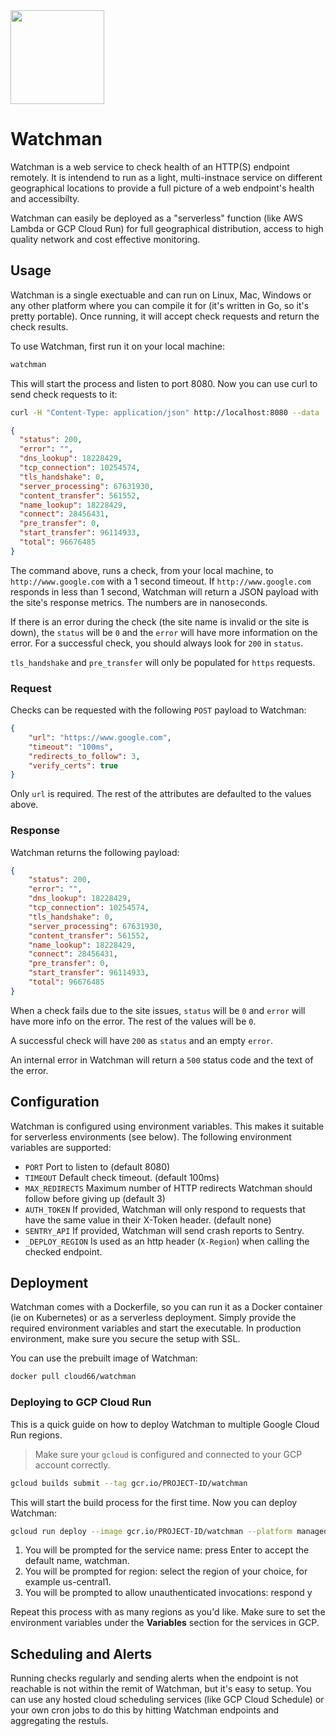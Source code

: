 <img src="http://cdn2-cloud66-com.s3.amazonaws.com/images/oss-sponsorship.png" width=150/>

# Watchman
Watchman is a web service to check health of an HTTP(S) endpoint remotely. It is intendend to run as a light, multi-instnace service on different geographical locations to provide a full picture of a web endpoint's health and accessibilty. 

Watchman can easily be deployed as a "serverless" function (like AWS Lambda or GCP Cloud Run) for full geographical distribution, access to high quality network and cost effective monitoring.

## Usage
Watchman is a single exectuable and can run on Linux, Mac, Windows or any other platform where you can compile it for (it's written in Go, so it's pretty portable). Once running, it will accept check requests and return the check results. 

To use Watchman, first run it on your local machine: 

```bash
watchman
```

This will start the process and listen to port 8080. Now you can use curl to send check requests to it:

```bash
curl -H "Content-Type: application/json" http://localhost:8080 --data '{"url":"http://www.google.com","timeout":"1s"}'
```

```json 
{
  "status": 200,
  "error": "",
  "dns_lookup": 18228429,
  "tcp_connection": 10254574,
  "tls_handshake": 0,
  "server_processing": 67631930,
  "content_transfer": 561552,
  "name_lookup": 18228429,
  "connect": 28456431,
  "pre_transfer": 0,
  "start_transfer": 96114933,
  "total": 96676485
}
```

The command above, runs a check, from your local machine, to `http://www.google.com` with a 1 second timeout. If `http://www.google.com` responds in less than 1 second, Watchman will return a JSON payload with the site's response metrics. The numbers are in nanoseconds.

If there is an error during the check (the site name is invalid or the site is down), the `status` will be `0` and the `error` will have more information on the error. For a successful check, you should always look for `200` in `status`.

`tls_handshake` and `pre_transfer` will only be populated for `https` requests.

### Request
Checks can be requested with the following `POST` payload to Watchman:

```json
{
    "url": "https://www.google.com",
    "timeout": "100ms",
    "redirects_to_follow": 3,
    "verify_certs": true
}
```

Only `url` is required. The rest of the attributes are defaulted to the values above.

### Response
Watchman returns the following payload:

```json
{
    "status": 200,
    "error": "",
    "dns_lookup": 18228429,
    "tcp_connection": 10254574,
    "tls_handshake": 0,
    "server_processing": 67631930,
    "content_transfer": 561552,
    "name_lookup": 18228429,
    "connect": 28456431,
    "pre_transfer": 0,
    "start_transfer": 96114933,
    "total": 96676485
}
```

When a check fails due to the site issues, `status` will be `0` and `error` will have more info on the error. The rest of the values will be `0`. 

A successful check will have `200` as `status` and an empty `error`. 

An internal error in Watchman will return a `500` status code and the text of the error.

## Configuration
Watchman is configured using environment variables. This makes it suitable for serverless environments (see below). The following environment variables are supported:

- `PORT`  Port to listen to (default 8080)
- `TIMEOUT` Default check timeout. (default 100ms)
- `MAX_REDIRECTS` Maximum number of HTTP redirects Watchman should follow before giving up (default 3)
- `AUTH_TOKEN`  If provided, Watchman will only respond to requests that have the same value in their X-Token header. (default none)
- `SENTRY_API` If provided, Watchman will send crash reports to Sentry.
- `_DEPLOY_REGION` Is used as an http header (`X-Region`) when calling the checked endpoint.

## Deployment
Watchman comes with a Dockerfile, so you can run it as a Docker container (ie on Kubernetes) or as a serverless deployment. Simply provide the required environment variables and start the executable. In production environment, make sure you secure the setup with SSL.

You can use the prebuilt image of Watchman:

```bash
docker pull cloud66/watchman
```


### Deploying to GCP Cloud Run
This is a quick guide on how to deploy Watchman to multiple Google Cloud Run regions.

> Make sure your `gcloud` is configured and connected to your GCP account correctly.

```bash
gcloud builds submit --tag gcr.io/PROJECT-ID/watchman
```

This will start the build process for the first time. Now you can deploy Watchman:


```bash
gcloud run deploy --image gcr.io/PROJECT-ID/watchman --platform managed
```

1. You will be prompted for the service name: press Enter to accept the default name, watchman.
2. You will be prompted for region: select the region of your choice, for example us-central1.
3. You will be prompted to allow unauthenticated invocations: respond y

Repeat this process with as many regions as you'd like. Make sure to set the environment variables under the **Variables** section for the services in GCP.

## Scheduling and Alerts
Running checks regularly and sending alerts when the endpoint is not reachable is not within the remit of Watchman, but it's easy to setup. You can use any hosted cloud scheduling services (like GCP Cloud Schedule) or your own cron jobs to do this by hitting Watchman endpoints and aggregating the restuls.
